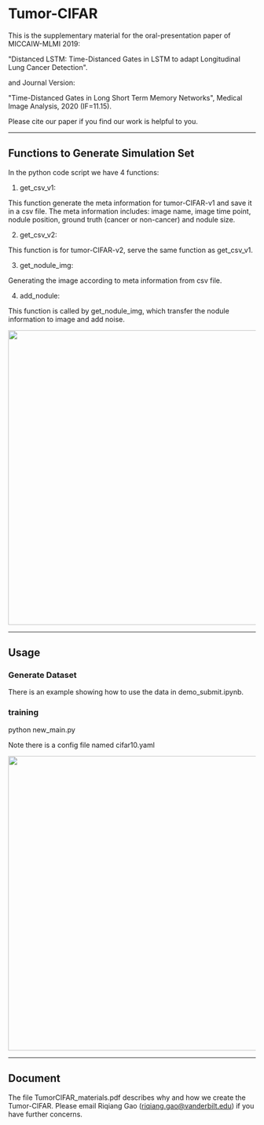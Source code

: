 # Tumor-CIFAR

This is the supplementary material for the oral-presentation paper of MICCAIW-MLMI 2019: 

"Distanced LSTM: Time-Distanced Gates in LSTM to adapt Longitudinal Lung Cancer Detection". 

and Journal Version: 

"Time-Distanced Gates in Long Short Term Memory Networks", Medical Image Analysis, 2020 (IF=11.15).

Please cite our paper if you find our work is helpful to you. 


---------------------------------------------------------------------------------------------

## Functions to Generate Simulation Set

In the python code script we have 4 functions:

1. get_csv_v1:

This function generate the meta information for tumor-CIFAR-v1 and save it in a csv file. The meta information includes: image name, image time point, nodule position, ground truth (cancer or non-cancer) and nodule size.

2. get_csv_v2:

This function is for tumor-CIFAR-v2, serve the same function as get_csv_v1.

3. get_nodule_img:

Generating the image according to meta information from csv file.

4. add_nodule:

This function is called by get_nodule_img, which transfer the nodule information to image and add noise.

<img src="https://github.com/MASILab/tumor-cifar/blob/master/Figure.png" width="600">

--------------------------------------

## Usage

### Generate Dataset
There is an example showing how to use the data in demo_submit.ipynb.

### training

python new_main.py

Note there is a config file named cifar10.yaml

<img src="https://github.com/MASILab/tumor-cifar/blob/master/illustration.png" width="600">

--------------------------------------

## Document

The file TumorCIFAR_materials.pdf describes why and how we create the Tumor-CIFAR. Please email Riqiang Gao (riqiang.gao@vanderbilt.edu) if you have further concerns. 
